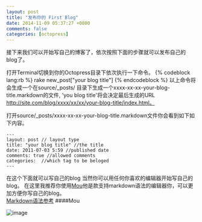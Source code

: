 ```yaml
---
layout: post
title: "发布你的 First Blog"
date: 2014-11-09 05:37:27 +0800
comments: false
categories: [octopress]
---
```

接下来我们可以开始写自己的博客了，依次按照下面的步骤就可以发布自己的blog了。  
<!-- more -->
打开Terminal切换到你的Octopress目录下依次执行一下命令。
{% codeblock lang:rb %}
rake new_post["your blog title"]
{% endcodeblock  %}	
以上命令将会生成一个在source/_posts/
	目录下生成一个xxxx-xx-xx-your-blog-title.markdown的文件,
	'you blog title'将会决定最后生成的URL  
	http://site.com/blog/xxxx/xx/xx/your-blog-title/index.html。
	
打开source/_posts/xxxx-xx-xx-your-blog-title.markdown文件你会看到如下如下内容。
	
	---
	layout: post // layout type
	title: "your blog title" //the title 
	date: 2011-07-03 5:59 //published date
	comments: true //allowed comments
	categories:  //which tag to be beloged
	---
在这个下面就可以写自己的blog 当然你可以用任何你喜欢的编辑器开始写自己的blog。
在这里我推荐你使用[Mou](http://25.io/mou/)他是款支持markdown语法的编辑器你，可以更加方便你写自己的blog。  
[Markdown语法参考](http://wowubuntu.com/markdown/index.html)
####Mou

![image](http://25.io/mou/img/1@2x.png)